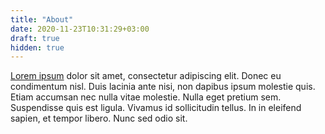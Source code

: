 ```yaml
---
title: "About"
date: 2020-11-23T10:31:29+03:00
draft: true
hidden: true
---
```


[Lorem ipsum](https://www.lipsum.com/) dolor sit amet, consectetur adipiscing elit. Donec eu condimentum nisl. Duis lacinia ante nisi, non dapibus ipsum molestie quis. 
Etiam accumsan nec nulla vitae molestie. Nulla eget pretium sem. Suspendisse quis est ligula. 
Vivamus id sollicitudin tellus. In in eleifend sapien, et tempor libero. Nunc sed odio sit.

